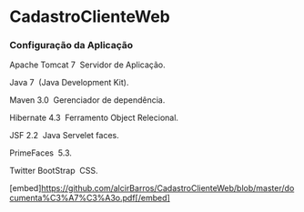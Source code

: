 # CadastroClienteWeb

### Configuração da Aplicação  

Apache Tomcat 7 ­ Servidor de Aplicação.

Java 7 ­ (Java Development Kit). 

Maven 3.0  ­ Gerenciador de dependência.

Hibernate 4.3 ­ Ferramento Object Relecional.

JSF 2.2 ­ Java Servelet faces.

PrimeFaces ­ 5.3.

Twitter BootStrap ­ CSS.

[embed]https://github.com/alcirBarros/CadastroClienteWeb/blob/master/documenta%C3%A7%C3%A3o.pdf[/embed]


